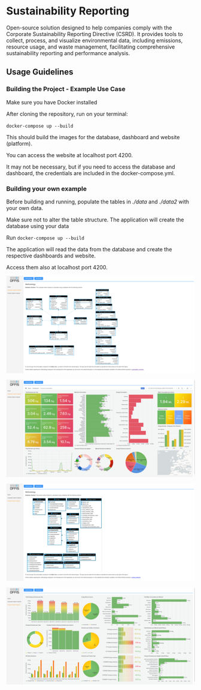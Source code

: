 # Sustainability Reporting
Open-source solution designed to help companies comply with the Corporate Sustainability Reporting Directive (CSRD). It provides tools to collect, process, and visualize environmental data, including emissions, resource usage, and waste management, facilitating comprehensive sustainability reporting and performance analysis.

## Usage Guidelines

### Building the Project - Example Use Case
Make sure you have Docker installed

After cloning the repository, run on your terminal: 

`docker-compose up --build` 

This should build the images for the database, dashboard and website (platform). 

You can access the website at localhost port 4200.

It may not be necessary, but if you need to access the database and dashboard, the credentials are included in the docker-compose.yml.

### Building your own example

Before building and running, populate the tables in _./data_ and _./data2_ with your own data. 

Make sure not to alter the table structure. The application will create the database using your data

Run `docker-compose up --build`

The application will read the data from the database and create the respective dashboards and website.

Access them also at localhost port 4200.

![Alt text](img/Website02_Corporate_Method.png)

![Alt text](img/Website03_Corporate_Dashboard.png)

![Alt text](img/Website04_Product_Method.png)

![Alt text](img/Website05_Product_Dashboard.png)